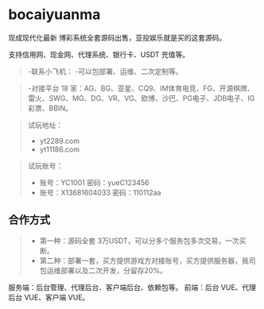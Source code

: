 
# bocaiyuanma

现成现代化最新 博彩系统全套源码出售，亚投娱乐就是买的这套源码。

支持信用网、现金网、代理系统、银行卡、USDT 充值等。

> -联系小飞机：
> -可以包部署、运维、二次定制等。

> -对接平台 18 家：AG、BG、亚星、CQ9、IM体育电竞、FG、开源棋牌、雷火、SWG、MG、DG、VR、VG、欧博、沙巴、PG电子、JDB电子、IG彩票、BBIN。

>试玩地址：
> - yt2289.com
> - yt11186.com

>试玩账号：
> - 账号：YC1001 密码：yueC123456
> - 账号：X13681604033 密码：110112aa

## 合作方式

> - 第一种：源码全套 3万USDT，可以分多个服务包多次交易，一次买断。
> - 第二种：部署一套，买方提供游戏方对接账号，买方提供服务器，我司包运维部署以及二次开发，分留存20%。



服务端：后台管理、代理后台、客户端后台、依赖包等。
前端：后台 VUE、代理后台 VUE、客户端 VUE。



